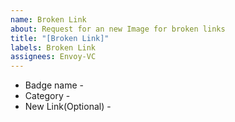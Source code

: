 ```yaml
---
name: Broken Link
about: Request for an new Image for broken links
title: "[Broken Link]"
labels: Broken Link
assignees: Envoy-VC
---
```


- Badge name -
- Category -
- New Link(Optional) -
